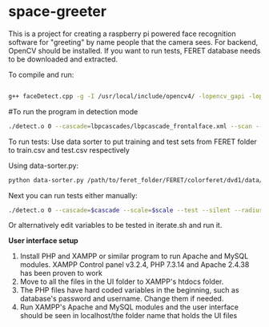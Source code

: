 # space-greeter

This is a project for creating a raspberry pi powered face recognition software for "greeting" by name people that the camera sees. For backend, OpenCV should be installed. If you want to run tests, FERET database needs to be downloaded and extracted.

To compile and run: 
``` bash

g++ faceDetect.cpp -g -I /usr/local/include/opencv4/ -lopencv_gapi -lopencv_stitching -lopencv_aruco -lopencv_bgsegm -lopencv_bioinspired -lopencv_ccalib -lopencv_cvv -lopencv_dnn_objdetect -lopencv_dnn_superres -lopencv_dpm -lopencv_highgui -lopencv_face -lopencv_freetype -lopencv_fuzzy -lopencv_hdf -lopencv_hfs -lopencv_img_hash -lopencv_line_descriptor -lopencv_quality -lopencv_reg -lopencv_rgbd -lopencv_saliency -lopencv_stereo -lopencv_structured_light -lopencv_phase_unwrapping -lopencv_superres -lopencv_optflow -lopencv_surface_matching -lopencv_tracking -lopencv_datasets -lopencv_text -lopencv_dnn -lopencv_plot -lopencv_videostab -lopencv_videoio -lopencv_viz -lopencv_xfeatures2d -lopencv_shape -lopencv_ml -lopencv_ximgproc -lopencv_video -lopencv_xobjdetect -lopencv_objdetect -lopencv_calib3d -lopencv_imgcodecs -lopencv_features2d -lopencv_flann -lopencv_xphoto -lopencv_photo -lopencv_imgproc -lopencv_core  -o detect.o
```
#To run the program in detection mode
``` bash
./detect.o 0 --cascade=lbpcascades/lbpcascade_frontalface.xml --scan --silent
```
To run tests:
Use data sorter to put training and test sets from FERET folder to train.csv and test.csv respectively

Using data-sorter.py:
``` bash
python data-sorter.py /path/to/feret_folder/FERET/colorferet/dvd1/data/images/ /path/to/feret_folder/FERET/colorferet/dvd1/doc/partitions/fb.txt > test.csv
```
Next you can run tests either manually:
``` bash
./detect.o 0 --cascade=$cascade --scale=$scale --test --silent --radius=$radius --neighbours=$neighbours --dataset=$dataset --$single
```
Or alternatively edit variables to be tested in iterate.sh and run it.



**User interface setup**
1. Install PHP and XAMPP or similar program to run Apache and MySQL modules. XAMPP Control panel v3.2.4, PHP 7.3.14 and Apache 2.4.38 has been proven to work
2. Move to all the files in the UI folder to XAMPP's htdocs folder.
3. The PHP files have hard coded variables in the beginning, such as database's password and username. Change them if needed.
4. Run XAMPP's Apache and MySQL modules and the user interface should be seen in localhost/the folder name that holds the UI files
